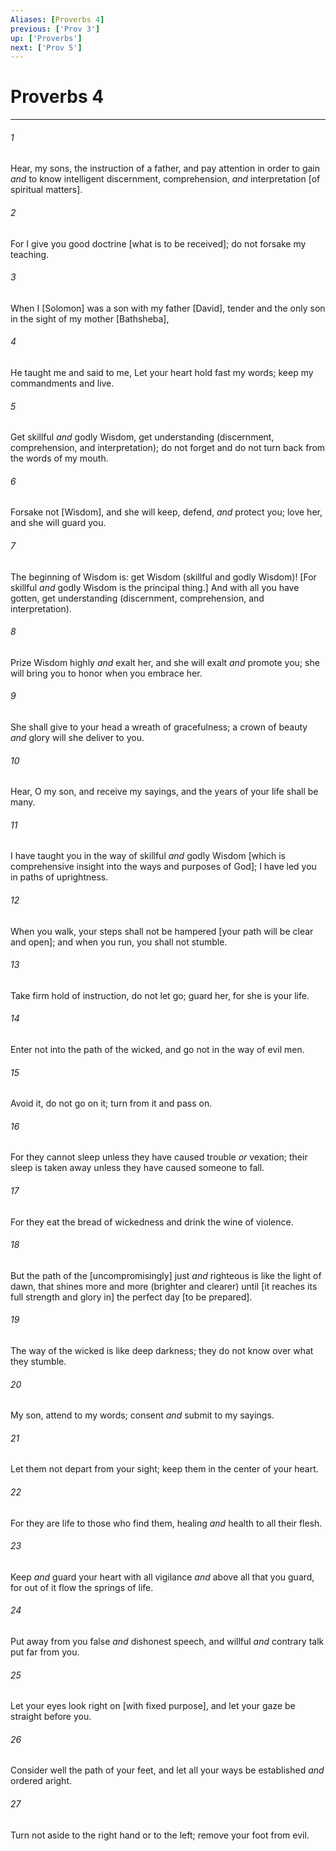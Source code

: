 ```yaml
---
Aliases: [Proverbs 4]
previous: ['Prov 3']
up: ['Proverbs']
next: ['Prov 5']
---
```

# Proverbs 4

***














###### 1 






Hear, my sons, the instruction of a father, and pay attention in order to gain _and_ to know intelligent discernment, comprehension, _and_ interpretation [of spiritual matters]. 













###### 2 






For I give you good doctrine [what is to be received]; do not forsake my teaching. 













###### 3 






When I [Solomon] was a son with my father [David], tender and the only son in the sight of my mother [Bathsheba], 













###### 4 






He taught me and said to me, Let your heart hold fast my words; keep my commandments and live. 













###### 5 






Get skillful _and_ godly Wisdom, get understanding (discernment, comprehension, and interpretation); do not forget and do not turn back from the words of my mouth. 













###### 6 






Forsake not [Wisdom], and she will keep, defend, _and_ protect you; love her, and she will guard you. 













###### 7 






The beginning of Wisdom is: get Wisdom (skillful and godly Wisdom)! [For skillful _and_ godly Wisdom is the principal thing.] And with all you have gotten, get understanding (discernment, comprehension, and interpretation). 













###### 8 






Prize Wisdom highly _and_ exalt her, and she will exalt _and_ promote you; she will bring you to honor when you embrace her. 













###### 9 






She shall give to your head a wreath of gracefulness; a crown of beauty _and_ glory will she deliver to you. 













###### 10 






Hear, O my son, and receive my sayings, and the years of your life shall be many. 













###### 11 






I have taught you in the way of skillful _and_ godly Wisdom [which is comprehensive insight into the ways and purposes of God]; I have led you in paths of uprightness. 













###### 12 






When you walk, your steps shall not be hampered [your path will be clear and open]; and when you run, you shall not stumble. 













###### 13 






Take firm hold of instruction, do not let go; guard her, for she is your life. 













###### 14 






Enter not into the path of the wicked, and go not in the way of evil men. 













###### 15 






Avoid it, do not go on it; turn from it and pass on. 













###### 16 






For they cannot sleep unless they have caused trouble _or_ vexation; their sleep is taken away unless they have caused someone to fall. 













###### 17 






For they eat the bread of wickedness and drink the wine of violence. 













###### 18 






But the path of the [uncompromisingly] just _and_ righteous is like the light of dawn, that shines more and more (brighter and clearer) until [it reaches its full strength and glory in] the perfect day [to be prepared]. 













###### 19 






The way of the wicked is like deep darkness; they do not know over what they stumble. 













###### 20 






My son, attend to my words; consent _and_ submit to my sayings. 













###### 21 






Let them not depart from your sight; keep them in the center of your heart. 













###### 22 






For they are life to those who find them, healing _and_ health to all their flesh. 













###### 23 






Keep _and_ guard your heart with all vigilance _and_ above all that you guard, for out of it flow the springs of life. 













###### 24 






Put away from you false _and_ dishonest speech, and willful _and_ contrary talk put far from you. 













###### 25 






Let your eyes look right on [with fixed purpose], and let your gaze be straight before you. 













###### 26 






Consider well the path of your feet, and let all your ways be established _and_ ordered aright. 













###### 27 






Turn not aside to the right hand or to the left; remove your foot from evil.
